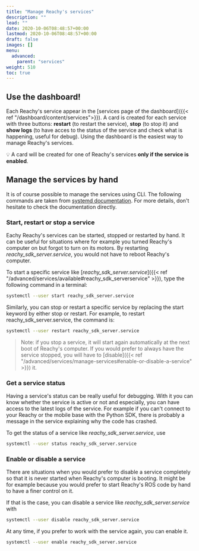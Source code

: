 ```yaml
---
title: "Manage Reachy's services"
description: ""
lead: ""
date: 2020-10-06T08:48:57+00:00
lastmod: 2020-10-06T08:48:57+00:00
draft: false
images: []
menu:
  advanced:
    parent: "services"
weight: 510
toc: true
---
```

## Use the dashboard!

Each Reachy's service appear in the [services page of the dashboard]({{< ref "/dashboard/content/services">}}). A card is created for each service with three buttons: **restart** (to restart the service), **stop** (to stop it) and **show logs** (to have acces to the status of the service and check what is happening, useful for debug). Using the dashboard is the easiest way to manage Reachy's services.

:bulb: A card will be created for one of Reachy's services **only if the service is enabled**.

## Manage the services by hand

It is of course possible to manage the services using CLI. The following commands are taken from [systemd documentation](https://www.freedesktop.org/wiki/Software/systemd/). For more details, don't hesitate to check the documentation directly.

### Start, restart or stop a service
Eachy Reachy's services can be started, stopped or restarted by hand. It can be useful for situations where for example you turned Reachy's computer on but forgot to turn on its motors. By restarting *reachy_sdk_server.service*, you would not have to reboot Reachy's computer.

To start a specific service like [*reachy_sdk_server.service*]({{< ref "/advanced/services/available#reachy_sdk_serverservice" >}}), type the following command in a terminal:
```bash
systemctl --user start reachy_sdk_server.service
```

Similarly, you can stop or restart a specific service by replacing the start keyword by either stop or restart.
For example, to restart reachy_sdk_server.service, the command is:
```bash
systemctl --user restart reachy_sdk_server.service
```

> Note: if you stop a service, it will start again automatically at the next boot of Reachy's computer. If you would prefer to always have the service stopped, you will have to [disable]({{< ref "/advanced/services/manage-services#enable-or-disable-a-service" >}}) it.

### Get a service status
Having a service's status can be really useful for debugging. With it you can know whether the service is active or not and especially, you can have access to the latest logs of the service. For example if you can't connect to your Reachy or the mobile base with the Python SDK, there is probably a message in the service explaining why the code has crashed.

To get the status of a service like *reachy_sdk_server.service*, use

```bash
systemctl --user status reachy_sdk_server.service
```

### Enable or disable a service
There are situations when you would prefer to disable a service completely so that it is never started when Reachy's computer is booting. It might be for example because you would prefer to start Reachy's ROS code by hand to have a finer control on it.

If that is the case, you can disable a service like *reachy_sdk_server.service* with

```bash
systemctl --user disable reachy_sdk_server.service
```

At any time, if you prefer to work with the service again, you can enable it.

```bash
systemctl --user enable reachy_sdk_server.service
```